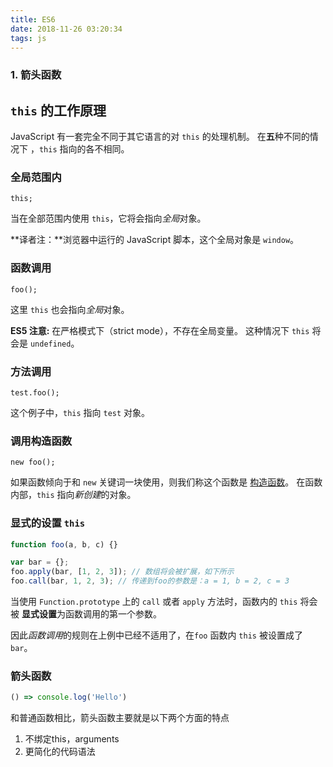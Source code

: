 ```yaml
---
title: ES6
date: 2018-11-26 03:20:34
tags: js
---
```


### 1. 箭头函数

## `this` 的工作原理

JavaScript 有一套完全不同于其它语言的对 `this` 的处理机制。 在**五**种不同的情况下 ，`this` 指向的各不相同。

### 全局范围内

```
this;
```

当在全部范围内使用 `this`，它将会指向*全局*对象。

**译者注：**浏览器中运行的 JavaScript 脚本，这个全局对象是 `window`。

### 函数调用

```
foo();
```

这里 `this` 也会指向*全局*对象。

**ES5 注意:** 在严格模式下（strict mode），不存在全局变量。 这种情况下 `this` 将会是 `undefined`。

### 方法调用

```
test.foo(); 
```

这个例子中，`this` 指向 `test` 对象。

### 调用构造函数

```
new foo(); 
```

如果函数倾向于和 `new` 关键词一块使用，则我们称这个函数是 [构造函数](https://bonsaiden.github.io/JavaScript-Garden/zh/#function.constructors)。 在函数内部，`this` 指向*新创建*的对象。

### 显式的设置 `this`

```js
function foo(a, b, c) {}

var bar = {};
foo.apply(bar, [1, 2, 3]); // 数组将会被扩展，如下所示
foo.call(bar, 1, 2, 3); // 传递到foo的参数是：a = 1, b = 2, c = 3
```

当使用 `Function.prototype` 上的 `call` 或者 `apply` 方法时，函数内的 `this` 将会被 **显式设置**为函数调用的第一个参数。

因此*函数调用*的规则在上例中已经不适用了，在`foo` 函数内 `this` 被设置成了 `bar`。

### 箭头函数

```js
() => console.log('Hello')
```

和普通函数相比，箭头函数主要就是以下两个方面的特点

1. 不绑定this，arguments
2. 更简化的代码语法



